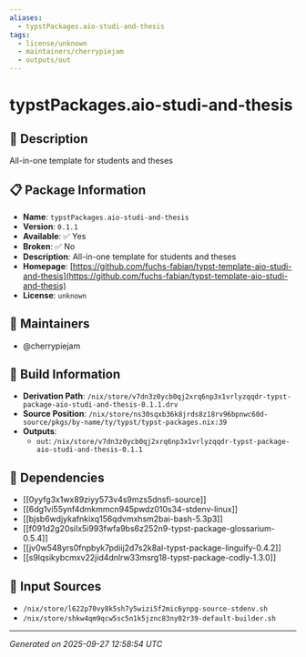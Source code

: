 ```yaml
---
aliases:
  - typstPackages.aio-studi-and-thesis
tags:
  - license/unknown
  - maintainers/cherrypiejam
  - outputs/out
---
```


# typstPackages.aio-studi-and-thesis

## 📝 Description

All-in-one template for students and theses

## 📋 Package Information

- **Name**: `typstPackages.aio-studi-and-thesis`
- **Version**: `0.1.1`
- **Available**: ✅ Yes
- **Broken**: ✅ No
- **Description**: All-in-one template for students and theses
- **Homepage**: [https://github.com/fuchs-fabian/typst-template-aio-studi-and-thesis](https://github.com/fuchs-fabian/typst-template-aio-studi-and-thesis)
- **License**: `unknown`
## 👥 Maintainers

- @cherrypiejam


## 🔧 Build Information

- **Derivation Path**: `/nix/store/v7dn3z0ycb0qj2xrq6np3x1vrlyzqqdr-typst-package-aio-studi-and-thesis-0.1.1.drv`
- **Source Position**: `/nix/store/ns30sqxb36k8jrds8z18rv96bpnwc60d-source/pkgs/by-name/ty/typst/typst-packages.nix:39`
- **Outputs**:
  - `out`:  `/nix/store/v7dn3z0ycb0qj2xrq6np3x1vrlyzqqdr-typst-package-aio-studi-and-thesis-0.1.1`

## 🔗 Dependencies

- [[0yyfg3x1wx89ziyy573v4s9mzs5dnsfi-source]]
- [[6dg1vi55ynf4dmkmmcn945pwdz010s34-stdenv-linux]]
- [[bjsb6wdjykafnkixq156qdvmxhsm2bai-bash-5.3p3]]
- [[f091d2g20silx5i993fwfa9bs6z252n9-typst-package-glossarium-0.5.4]]
- [[jv0w548yrs0fnpbyk7pdiij2d7s2k8al-typst-package-linguify-0.4.2]]
- [[s9lqsikybcmxv22jid4dnlrw33msrg18-typst-package-codly-1.3.0]]

## 📁 Input Sources

- `/nix/store/l622p70vy8k5sh7y5wizi5f2mic6ynpg-source-stdenv.sh`
- `/nix/store/shkw4qm9qcw5sc5n1k5jznc83ny02r39-default-builder.sh`

---
*Generated on 2025-09-27 12:58:54 UTC*
